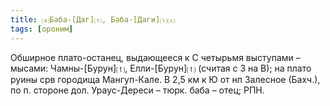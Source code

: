 ```yaml
---
title: ⒜Баба-[Даг]⒯, Баба-[Даги]⒯⒵
tags: [ороним]
---
```


Обширное плато-останец, выдающееся к С четырьмя выступами – мысами:
Чамны-[Бурун]⒯,
Елли-[Бурун]⒯ (считая с З на В); на
плато руины срв городища Мангуп-Кале. В 2,5 км к Ю от нп Залесное (Бахч.), по п.
стороне дол. Ураус-Дереси – тюрк. баба – отец; РПН.
